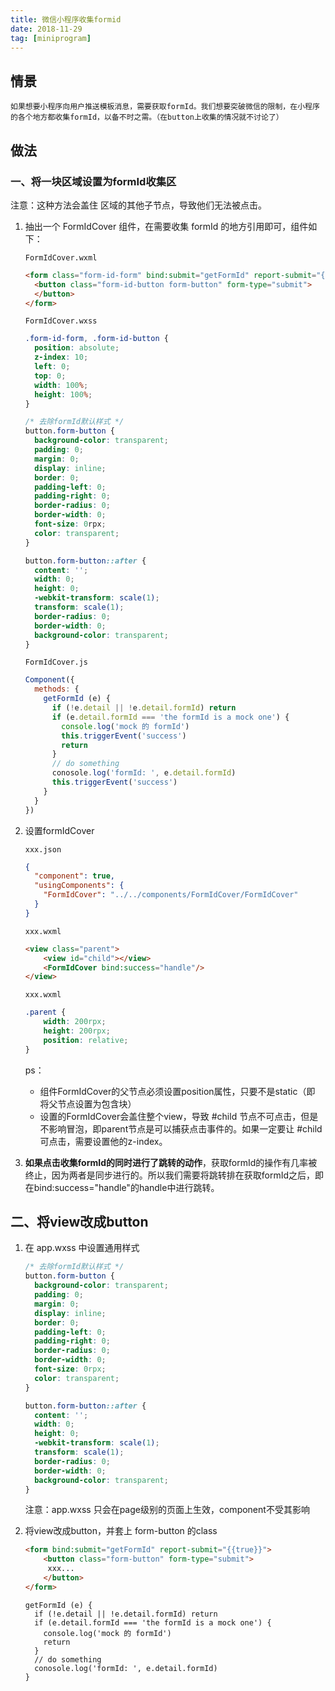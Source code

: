 ```yaml
---
title: 微信小程序收集formid
date: 2018-11-29
tag: [miniprogram]
---
```


## 情景

	如果想要小程序向用户推送模板消息，需要获取formId。我们想要突破微信的限制，在小程序的各个地方都收集formId，以备不时之需。（在button上收集的情况就不讨论了）

## 做法

### 一、将一块区域设置为formId收集区

注意：这种方法会盖住 区域的其他子节点，导致他们无法被点击。

1. 抽出一个 FormIdCover 组件，在需要收集 formId 的地方引用即可，组件如下：

   `FormIdCover.wxml`

   ```html
   <form class="form-id-form" bind:submit="getFormId" report-submit="{{true}}">
     <button class="form-id-button form-button" form-type="submit">
     </button>
   </form>
   ```

   `FormIdCover.wxss`

   ```scss
   .form-id-form, .form-id-button {
     position: absolute;
     z-index: 10;
     left: 0;
     top: 0;
     width: 100%;
     height: 100%;
   }
   
   /* 去除formId默认样式 */
   button.form-button {
     background-color: transparent;
     padding: 0;
     margin: 0;
     display: inline;
     border: 0;
     padding-left: 0;
     padding-right: 0;
     border-radius: 0;
     border-width: 0;
     font-size: 0rpx;
     color: transparent;
   }
   
   button.form-button::after {
     content: '';
     width: 0;
     height: 0;
     -webkit-transform: scale(1);
     transform: scale(1);
     border-radius: 0;
     border-width: 0;
     background-color: transparent;
   }
   ```

   `FormIdCover.js`

   ```js
   Component({
     methods: {
       getFormId (e) {
         if (!e.detail || !e.detail.formId) return
         if (e.detail.formId === 'the formId is a mock one') {
           console.log('mock 的 formId')
           this.triggerEvent('success')
           return
         }
         // do something
         conosole.log('formId: ', e.detail.formId)
         this.triggerEvent('success')
       }
     }
   })
   ```

2. 设置formIdCover

   `xxx.json`

   ```json
   {
     "component": true,
     "usingComponents": {
       "FormIdCover": "../../components/FormIdCover/FormIdCover"
     }
   }
   ```

   `xxx.wxml`

   ```html
   <view class="parent">
       <view id="child"></view>
       <FormIdCover bind:success="handle"/>
   </view>
   ```

   `xxx.wxml`

   ```css
   .parent {
       width: 200rpx;
       height: 200rpx;
       position: relative;
   }
   ```

   ps：

   - 组件FormIdCover的父节点必须设置position属性，只要不是static（即 将父节点设置为包含块）
   - 设置的FormIdCover会盖住整个view，导致 #child 节点不可点击，但是不影响冒泡，即parent节点是可以捕获点击事件的。如果一定要让 #child 可点击，需要设置他的z-index。

3. **如果点击收集formId的同时进行了跳转的动作**，获取formId的操作有几率被终止，因为两者是同步进行的。所以我们需要将跳转排在获取formId之后，即在bind:success="handle"的handle中进行跳转。


## 二、将view改成button

1. 在 app.wxss 中设置通用样式

   ```css
   /* 去除formId默认样式 */
   button.form-button {
     background-color: transparent;
     padding: 0;
     margin: 0;
     display: inline;
     border: 0;
     padding-left: 0;
     padding-right: 0;
     border-radius: 0;
     border-width: 0;
     font-size: 0rpx;
     color: transparent;
   }
   
   button.form-button::after {
     content: '';
     width: 0;
     height: 0;
     -webkit-transform: scale(1);
     transform: scale(1);
     border-radius: 0;
     border-width: 0;
     background-color: transparent;
   }
   ```

   注意：app.wxss 只会在page级别的页面上生效，component不受其影响

2. 将view改成button，并套上 form-button 的class

   ```html
   <form bind:submit="getFormId" report-submit="{{true}}">
       <button class="form-button" form-type="submit">
   		xxx...
       </button>
   </form>
   ```

   ```
   getFormId (e) {
     if (!e.detail || !e.detail.formId) return
     if (e.detail.formId === 'the formId is a mock one') {
       console.log('mock 的 formId')
       return
     }
     // do something
     conosole.log('formId: ', e.detail.formId)
   }
   ```
